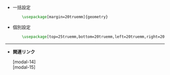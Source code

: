 <!--3-->
<!--余白設定(geometryパッケージ)-->
    
- 一括設定
    ```latex
        \usepackage[margin=20truemm]{geometry}
    ```
    
- 個別設定
    
    ```latex
        \usepackage[top=25truemm,bottom=20truemm,left=20truemm,right=20truemm]{geometry}
    ```
    

---

- **関連リンク**

    <div class="related-link-wrapper">
        [modal-14]<!--長さの単位--><br>
        [modal-15]<!--ページレイアウト-->
    </div>
    